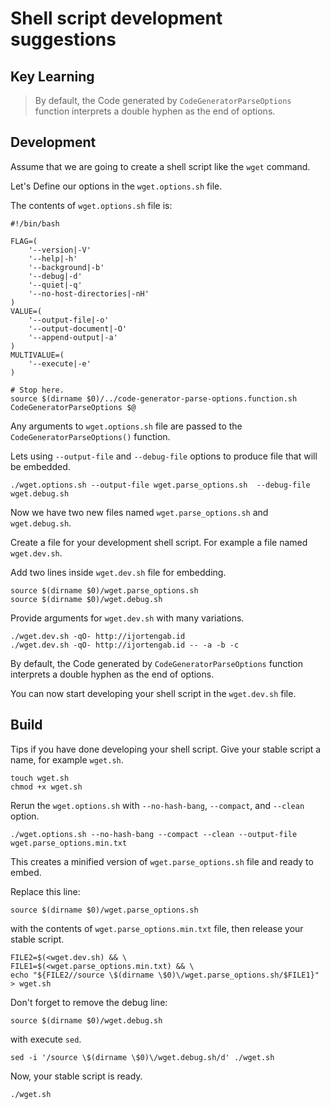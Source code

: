 # Shell script development suggestions

## Key Learning

> By default, the Code generated by `CodeGeneratorParseOptions` function interprets a double hyphen as the end of options.

## Development

Assume that we are going to create a shell script like the `wget` command.

Let's Define our options in the `wget.options.sh` file.

The contents of `wget.options.sh` file is:

```
#!/bin/bash

FLAG=(
    '--version|-V'
    '--help|-h'
    '--background|-b'
    '--debug|-d'
    '--quiet|-q'
    '--no-host-directories|-nH'
)
VALUE=(
    '--output-file|-o'
    '--output-document|-O'
    '--append-output|-a'
)
MULTIVALUE=(
    '--execute|-e'
)

# Stop here.
source $(dirname $0)/../code-generator-parse-options.function.sh
CodeGeneratorParseOptions $@

```

Any arguments to `wget.options.sh` file are passed to the `CodeGeneratorParseOptions()` function.

Lets using `--output-file` and `--debug-file` options to produce file that will be embedded.

```
./wget.options.sh --output-file wget.parse_options.sh  --debug-file wget.debug.sh
```

Now we have two new files named `wget.parse_options.sh` and `wget.debug.sh`.

Create a file for your development shell script. For example a file named `wget.dev.sh`.

Add two lines inside `wget.dev.sh` file for embedding.

```
source $(dirname $0)/wget.parse_options.sh
source $(dirname $0)/wget.debug.sh
```

Provide arguments for `wget.dev.sh` with many variations.

```
./wget.dev.sh -qO- http://ijortengab.id
./wget.dev.sh -qO- http://ijortengab.id -- -a -b -c
```

By default, the Code generated by `CodeGeneratorParseOptions` function interprets a double hyphen as the end of options.

You can now start developing your shell script in the `wget.dev.sh` file.

## Build

Tips if you have done developing your shell script. Give your stable script a name, for example `wget.sh`.

```
touch wget.sh
chmod +x wget.sh
```

Rerun the `wget.options.sh` with `--no-hash-bang`, `--compact`, and `--clean` option.

```
./wget.options.sh --no-hash-bang --compact --clean --output-file wget.parse_options.min.txt
```

This creates a minified version of `wget.parse_options.sh` file and ready to embed.

Replace this line:

```
source $(dirname $0)/wget.parse_options.sh
```

with the contents of `wget.parse_options.min.txt` file, then release your stable script.

```
FILE2=$(<wget.dev.sh) && \
FILE1=$(<wget.parse_options.min.txt) && \
echo "${FILE2//source \$(dirname \$0)\/wget.parse_options.sh/$FILE1}" > wget.sh
```

Don't forget to remove the debug line:

```
source $(dirname $0)/wget.debug.sh
```

with execute `sed`.

```
sed -i '/source \$(dirname \$0)\/wget.debug.sh/d' ./wget.sh
```

Now, your stable script is ready.

```
./wget.sh
```
